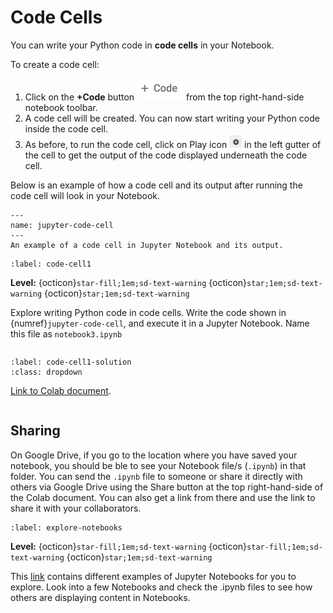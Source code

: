 # Code Cells
You can write your Python code in **code cells** in your Notebook.   

To create a code cell:  
1. Click on the **+Code** button <img src="images/colab-code.png" alt="colab-code" width="75"> from the top right-hand-side notebook toolbar. 
2. A code cell will be created. You can now start writing your Python code inside the code cell.
4. As before, to run the code cell, click on Play icon <img src="images/colab-play.png" alt="colab-play" width="20"> in the left gutter of the cell 
to get the output of the code displayed underneath the code cell.

Below is an example of how a code cell and its output after running the code cell will look in your Notebook.  
```{figure} images/jupyter-code-cell.png
---
name: jupyter-code-cell
---
An example of a code cell in Jupyter Notebook and its output.
```

```{exercise-start} Exploring code cells
:label: code-cell1
```
**Level:** {octicon}`star-fill;1em;sd-text-warning` {octicon}`star;1em;sd-text-warning` {octicon}`star;1em;sd-text-warning`

Explore writing Python code in code cells.  Write the code shown in {numref}`jupyter-code-cell`, and execute it in a Jupyter Notebook.
Name this file as `notebook3.ipynb`

```{exercise-end}
```

```{solution-start} code-cell1
:label: code-cell1-solution
:class: dropdown
```

[Link to Colab document](https://colab.research.google.com/drive/17Sot8IV1DZRABzwqRUa_q-thKW59ePOi?usp=sharing).

```{solution-end} 
```


## Sharing 
On Google Drive, if you go to the location where you have saved your notebook, you should be ble to see your Notebook 
file/s (`.ipynb`) in that folder. You can send the `.ipynb` file to someone or share it directly with others via Google Drive 
using the Share button at the top right-hand-side of the Colab document.  You can also get a link from there and use the link
to share it with your collaborators.



```{exercise-start} Explore how others do Notebooks
:label: explore-notebooks
```
**Level:** {octicon}`star-fill;1em;sd-text-warning` {octicon}`star-fill;1em;sd-text-warning` {octicon}`star;1em;sd-text-warning`

This [link](https://github.com/jupyter/jupyter/wiki) contains different examples of Jupyter Notebooks for you to explore. Look into a few Notebooks and check 
the .ipynb files to see how others are displaying content in Notebooks.

```{exercise-end}
```
